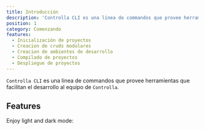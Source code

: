 ```yaml
---
title: Introducción
description: 'Controlla CLI es una linea de commandos que provee herramientas que facilitan el desarrollo al equipo de Controlla.'
position: 1
category: Comenzando
features:
  - Inicialización de proyectos
  - Creacion de cruds modulares
  - Creacion de ambientes de desarrollo
  - Compilado de proyectos
  - Despliegue de proyectos
---
```


`Controlla CLI` es una linea de commandos que provee herramientas que facilitan el desarrollo al equipo de `Controlla`.

## Features

<list :items="features"></list>

<p class="flex items-center">Enjoy light and dark mode:&nbsp;<app-color-switcher class="inline-flex ml-2"></app-color-switcher></p>

